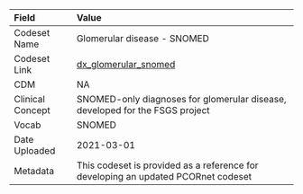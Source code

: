 |Field            |Value                                                                             |
|:----------------|:---------------------------------------------------------------------------------|
|Codeset Name     |Glomerular disease - SNOMED                                                       |
|Codeset Link     |[dx_glomerular_snomed](https://github.com/PEDSnet/Variable-Dictionary/blob/main/conditions/dx_glomerular_snomed.csv)|
|CDM              |NA                                                                                |
|Clinical Concept |SNOMED-only diagnoses for glomerular disease, developed for the FSGS project      |
|Vocab            |SNOMED                                                                            |
|Date Uploaded    |2021-03-01                                                                        |
|Metadata         |This codeset is provided as a reference for developing an updated PCORnet codeset |
